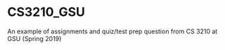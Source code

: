 # CS3210_GSU

An example of assignments and quiz/test prep question from CS 3210 at GSU (Spring 2019)

